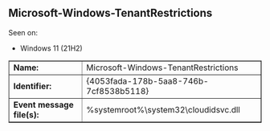 ## Microsoft-Windows-TenantRestrictions

Seen on:
* Windows 11 (21H2)

<table border="1" class="docutils">
  <tbody>
    <tr>
      <td><b>Name:</b></td>
      <td>Microsoft-Windows-TenantRestrictions</td>
    </tr>
    <tr>
      <td><b>Identifier:</b></td>
      <td>{4053fada-178b-5aa8-746b-7cf8538b5118}</td>
    </tr>
    <tr>
      <td><b>Event message file(s):</b></td>
      <td>%systemroot%\system32\cloudidsvc.dll</td>
    </tr>
  </tbody>
</table>

&nbsp;

